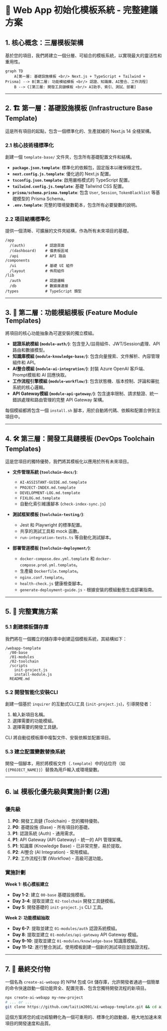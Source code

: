 # 🚀 Web App 初始化模板系統 - 完整建議方案

## 1. 核心概念：三層模板架構

基於您的項目，我們將建立一個分層、可組合的模板系統，以實現最大的靈活性和重用性。

```mermaid
graph TD
    A[第一層: 基礎設施模板 <br/> Next.js + TypeScript + Tailwind + Prisma] --> B[第二層: 功能模組模板 <br/> 認證、知識庫、AI整合、工作流程]
    B --> C[第三層: 開發工具鏈模板 <br/> AI助手、索引、測試、部署]
```

---

## 2. 🏗️ 第一層：基礎設施模板 (Infrastructure Base Template)

這是所有項目的起點，包含一個標準化的、生產就緒的 Next.js 14 全棧架構。

### 2.1 核心技術棧標準化

創建一個 `template-base/` 文件夾，包含所有基礎配置文件和結構。

- **`package.json.template`**: 標準化的依賴包，固定版本以確保穩定性。
- **`next.config.js.template`**: 優化過的 Next.js 配置。
- **`tsconfig.json.template`**: 啟用嚴格模式的 TypeScript 配置。
- **`tailwind.config.js.template`**: 基礎 Tailwind CSS 配置。
- **`prisma/schema.prisma.template`**: 包含 `User`, `Session`, `TokenBlacklist` 等基礎模型的 Prisma Schema。
- **`.env.template`**: 完整的環境變數範本，包含所有必要變數的說明。

### 2.2 項目結構標準化

提供一個清晰、可擴展的文件夾結構，作為所有未來項目的基礎。

```
/app
  /(auth)         # 認證頁面
  /(dashboard)    # 儀表板區域
  /api            # API 路由
/components
  /ui             # 基礎 UI 組件
  /layout         # 佈局組件
/lib
  /auth           # 認證邏輯
  /db             # 數據庫連接
/types            # TypeScript 類型
```

---

## 3. 🔧 第二層：功能模組模板 (Feature Module Templates)

將項目的核心功能抽象為可選安裝的獨立模組。

- **認證系統模組 (`module-auth/`)**: 包含登入/註冊組件、JWT/Session處理、API路由和數據模型。
- **知識庫模組 (`module-knowledge-base/`)**: 包含向量搜索、文件解析、內容管理組件和 API。
- **AI整合模組 (`module-ai-integration/`)**: 封裝 Azure OpenAI 客戶端、Prompt模板和 AI 回應快取。
- **工作流程引擎模組 (`module-workflow/`)**: 包含狀態機、版本控制、評論和審批系統的核心邏輯。
- **API Gateway模組 (`module-api-gateway/`)**: 包含速率限制、請求驗證、統一錯誤處理和路由管理的完整 API Gateway 架構。

每個模組都將包含一個 `install.sh` 腳本，用於自動將代碼、依賴和配置合併到主項目中。

---

## 4. 🛠️ 第三層：開發工具鏈模板 (DevOps Toolchain Templates)

這是您項目的獨特優勢，我們將其模板化以應用於所有未來項目。

- **文件管理系統 (`toolchain-docs/`)**:
  - `AI-ASSISTANT-GUIDE.md.template`
  - `PROJECT-INDEX.md.template`
  - `DEVELOPMENT-LOG.md.template`
  - `FIXLOG.md.template`
  - 自動化索引維護腳本 (`check-index-sync.js`)

- **測試框架模板 (`toolchain-testing/`)**:
  - Jest 和 Playwright 的標準配置。
  - 共享的測試工具和 mock 函數。
  - `run-integration-tests.ts` 等自動化測試腳本。

- **部署管道模板 (`toolchain-deployment/`)**:
  - `docker-compose.dev.yml.template` 和 `docker-compose.prod.yml.template`。
  - 生產級 `Dockerfile.template`。
  - `nginx.conf.template`。
  - `health-check.js` 健康檢查腳本。
  - `generate-deployment-guide.js` - 根據安裝的模組動態生成部署指南。

---

## 5. 🎯 完整實施方案

### 5.1 創建模板儲存庫

我們將在一個獨立的儲存庫中創建這個模板系統，其結構如下：

```
/webapp-template
  /00-base
  /01-modules
  /02-toolchain
  /scripts
    init-project.js
    install-module.js
  README.md
```

### 5.2 開發智能化安裝CLI

創建一個基於 `inquirer` 的互動式CLI工具 (`init-project.js`)，引導開發者：
1. 輸入新項目名稱。
2. 選擇需要的功能模組。
3. 選擇需要的開發工具鏈。

CLI 將自動從模板庫中複製文件、安裝依賴並配置項目。

### 5.3 建立配置變數替換系統

開發一個腳本，用於將模板文件（`.template`）中的佔位符（如 `{{PROJECT_NAME}}`）替換為用戶輸入或環境變數。

---

## 6. 📊 模板化優先級與實施計劃 (2週)

### 優先級

1.  **P0**: 開發工具鏈 (Toolchain) - 您的獨特優勢。
2.  **P0**: 基礎設施 (Base) - 所有項目的基礎。
3.  **P1**: 認證系統 (Auth) - 通用需求。
4.  **P1**: API Gateway (API Gateway) - 統一的 API 管理架構。
5.  **P1**: 知識庫 (Knowledge Base) - 已非常完整，易於提取。
6.  **P2**: AI整合 (AI Integration) - 常用模組。
7.  **P2**: 工作流程引擎 (Workflow) - 高級可選功能。

### 實施計劃

**Week 1: 核心模板建立**
- **Day 1-2**: 建立 `00-base` 基礎設施模板。
- **Day 3-4**: 提取並建立 `02-toolchain` 開發工具鏈模板。
- **Day 5**: 開發基礎的 `init-project.js` CLI 工具。

**Week 2: 功能模組抽取**
- **Day 6-7**: 提取並建立 `01-modules/auth` 認證系統模組。
- **Day 8**: 提取並建立 `01-modules/api-gateway` API Gateway 模組。
- **Day 9-10**: 提取並建立 `01-modules/knowledge-base` 知識庫模組。
- **Day 11-12**: 進行整合測試，使用模板創建一個新的測試項目並驗證流程。

---

## 7. 🚀 最終交付物

一個名為 `create-ai-webapp` 的 NPM 包或 Git 儲存庫，允許開發者通過一個簡單的命令快速啟動一個功能齊全、配置完善、包含您獨特開發流程的新項目。

```bash
npx create-ai-webapp my-new-project
# ... or ...
git clone https://github.com/laitim2001/ai-webapp-template.git && cd ai-webapp-template && node scripts/init-project.js
```

這個方案將您的成功經驗轉化為一個可重用的、標準化的啟動器，極大地加速未來項目的開發速度和品質。

